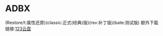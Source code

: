 # ADBX
(Restore/t:属性还原)(classic:正式(经典)版)(rev:补丁版)(bate:测试版)
额外下载链接:<a href="https://www.123pan.com/s/XyA5Vv-toyhd.html">123云盘</a>

